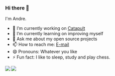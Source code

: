 ### Hi there 👋

I'm Andre.

- 🔭 I’m currently working on [Catapult](http://www.enesolucoes.com.br/)
- 🌱 I’m currently learning on improving myself
- 💬 Ask me about my open source projects
- 📫 How to reach me: [E-mail](mailto:andremartinsdsilva@gmail.com)
- 😄 Pronouns: Whatever you like
- ⚡ Fun fact: I like to sleep, study and play chess.

<a href="https://github.com/anuraghazra/github-readme-stats">
  <img align="left" src="https://github-readme-stats.vercel.app/api?username=andremartds&count_private=true&show_icons=true" />
</a>
<a href="https://github.com/anuraghazra/github-readme-stats">
  <img align="left" src="https://github-readme-stats.vercel.app/api/top-langs/?username=andremartds" />
</a>

<!--
**andremartds/andremartds** is a ✨ _special_ ✨ repository because its `README.md` (this file) appears on your GitHub profile.

Here are some ideas to get you started:

- 🔭 I’m currently working on ...
- 🌱 I’m currently learning ...
- 👯 I’m looking to collaborate on ...
- 🤔 I’m looking for help with ...
- 💬 Ask me about ...
- 📫 How to reach me: ...
- 😄 Pronouns: ...
- ⚡ Fun fact: ...
-->
